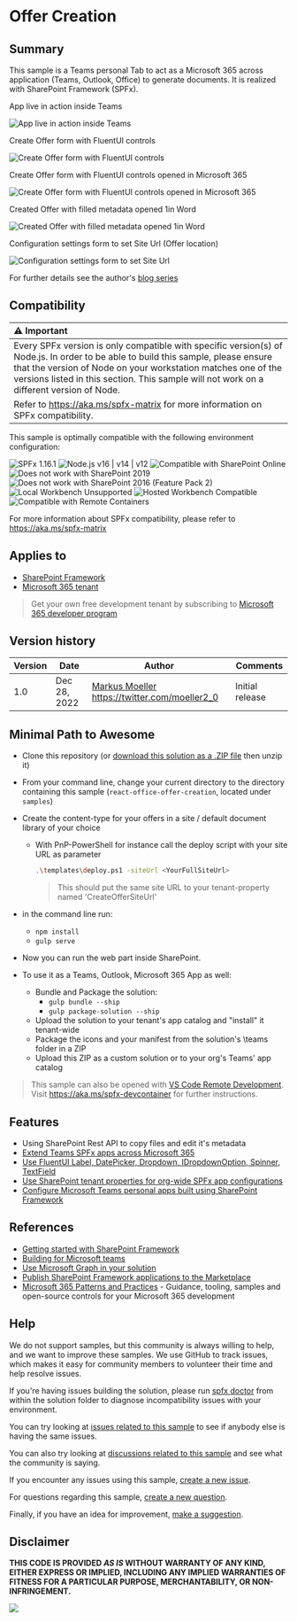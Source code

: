 # Offer Creation

## Summary

This sample is a Teams personal Tab to act as a Microsoft 365 across application (Teams, Outlook, Office) to generate documents. It is realized with SharePoint Framework (SPFx).

App live in action inside Teams

![App live in action inside Teams](assets/16OfferCreationDemo_SPFx.gif)

Create Offer form with FluentUI controls

![Create Offer form with FluentUI controls](assets/15CreateOfferForm_FluentUI_SPFx.png)

Create Offer form with FluentUI controls opened in Microsoft 365

![Create Offer form with FluentUI controls opened in Microsoft 365](assets/22CreateOfferForm_FluentUI_SPFx_InM365.png)

Created Offer with filled metadata opened 1in Word

![Created Offer with filled metadata opened 1in Word](assets/23OfferInWord.png)

Configuration settings form to set Site Url (Offer location)

![Configuration settings form to set Site Url](assets/19TeamsSPFxConfigForm.png)

For further details see the author's [blog series](https://mmsharepoint.wordpress.com/2022/12/28/a-sharepoint-document-generator-as-microsoft-365-app-ii-spfx/)

## Compatibility

| :warning: Important          |
|:---------------------------|
| Every SPFx version is only compatible with specific version(s) of Node.js. In order to be able to build this sample, please ensure that the version of Node on your workstation matches one of the versions listed in this section. This sample will not work on a different version of Node.|
|Refer to <https://aka.ms/spfx-matrix> for more information on SPFx compatibility.   |

This sample is optimally compatible with the following environment configuration:

![SPFx 1.16.1](https://img.shields.io/badge/SPFx-1.16.1-green.svg)
![Node.js v16 | v14 | v12](https://img.shields.io/badge/Node.js-v16%20%7C%20v14%20%7C%20v12-green.svg)
![Compatible with SharePoint Online](https://img.shields.io/badge/SharePoint%20Online-Compatible-green.svg)
![Does not work with SharePoint 2019](https://img.shields.io/badge/SharePoint%20Server%202019-Incompatible-red.svg "SharePoint Server 2019 requires SPFx 1.4.1 or lower")
![Does not work with SharePoint 2016 (Feature Pack 2)](https://img.shields.io/badge/SharePoint%20Server%202016%20(Feature%20Pack%202)-Incompatible-red.svg "SharePoint Server 2016 Feature Pack 2 requires SPFx 1.1")
![Local Workbench Unsupported](https://img.shields.io/badge/Local%20Workbench-Unsupported-red.svg "Local workbench is no longer available as of SPFx 1.13 and above")
![Hosted Workbench Compatible](https://img.shields.io/badge/Hosted%20Workbench-Compatible-green.svg)
![Compatible with Remote Containers](https://img.shields.io/badge/Remote%20Containers-Compatible-green.svg)

For more information about SPFx compatibility, please refer to <https://aka.ms/spfx-matrix>

## Applies to

* [SharePoint Framework](https://learn.microsoft.com/sharepoint/dev/spfx/sharepoint-framework-overview)
* [Microsoft 365 tenant](https://learn.microsoft.com/sharepoint/dev/spfx/set-up-your-development-environment)

> Get your own free development tenant by subscribing to [Microsoft 365 developer program](http://aka.ms/m365devprogram)

## Version history

Version|Date|Author|Comments
-------|----|----|--------
1.0|Dec 28, 2022|[Markus Moeller](https://github.com/mmsharepoint) <https://twitter.com/moeller2_0>|Initial release

## Minimal Path to Awesome

* Clone this repository (or [download this solution as a .ZIP file](https://pnp.github.io/download-partial/?url=https://github.com/pnp/sp-dev-fx-webparts/tree/main/samples/react-office-offer-creation) then unzip it)
* From your command line, change your current directory to the directory containing this sample (`react-office-offer-creation`, located under `samples`)
* Create the content-type for your offers in a site / default document library of your choice
  * With PnP-PowerShell for instance call the deploy script with your site URL as parameter

    ```bash
    .\templates\deploy.ps1 -siteUrl <YourFullSiteUrl>
    ```

    > This should put the same site URL to your tenant-property named 'CreateOfferSiteUrl'

* in the command line run:
  * `npm install`
  * `gulp serve`
* Now you can run the web part inside SharePoint.
* To use it as a Teams, Outlook, Microsoft 365 App as well:
  * Bundle and Package the solution:
    * `gulp bundle --ship`
    * `gulp package-solution --ship`
  * Upload the solution to your tenant's app catalog and "install" it tenant-wide
  * Package the icons and your manifest from the solution's \teams folder in a ZIP
  * Upload this ZIP as a custom solution or to your org's Teams' app catalog

> This sample can also be opened with [VS Code Remote Development](https://code.visualstudio.com/docs/remote/remote-overview). Visit <https://aka.ms/spfx-devcontainer> for further instructions.

## Features

* Using SharePoint Rest API to copy files and edit it's metadata
* [Extend Teams SPFx apps across Microsoft 365](https://learn.microsoft.com/en-us/sharepoint/dev/spfx/office/overview?WT.mc_id=M365-MVP-5004617)
* [Use FluentUI Label, DatePicker, Dropdown, IDropdownOption, Spinner, TextField](https://developer.microsoft.com/en-us/fluentui#/?WT.mc_id=M365-MVP-5004617)
* [Use SharePoint tenant properties for org-wide SPFx app configurations](https://learn.microsoft.com/en-us/sharepoint/dev/spfx/tenant-properties?tabs=sprest#getread-tenant-properties?WT.mc_id=M365-MVP-5004617)
* [Configure Microsoft Teams personal apps built using SharePoint Framework](https://learn.microsoft.com/en-us/sharepoint/dev/spfx/build-for-teams-configure-in-teams#configure-microsoft-teams-personal-apps-built-using-sharepoint-framework?WT.mc_id=M365-MVP-5004617)

## References

- [Getting started with SharePoint Framework](https://docs.microsoft.com/en-us/sharepoint/dev/spfx/set-up-your-developer-tenant)
- [Building for Microsoft teams](https://docs.microsoft.com/en-us/sharepoint/dev/spfx/build-for-teams-overview)
- [Use Microsoft Graph in your solution](https://docs.microsoft.com/en-us/sharepoint/dev/spfx/web-parts/get-started/using-microsoft-graph-apis)
- [Publish SharePoint Framework applications to the Marketplace](https://docs.microsoft.com/en-us/sharepoint/dev/spfx/publish-to-marketplace-overview)
- [Microsoft 365 Patterns and Practices](https://aka.ms/m365pnp) - Guidance, tooling, samples and open-source controls for your Microsoft 365 development

## Help

We do not support samples, but this community is always willing to help, and we want to improve these samples. We use GitHub to track issues, which makes it easy for  community members to volunteer their time and help resolve issues.

If you're having issues building the solution, please run [spfx doctor](https://pnp.github.io/cli-microsoft365/cmd/spfx/spfx-doctor/) from within the solution folder to diagnose incompatibility issues with your environment.

You can try looking at [issues related to this sample](https://github.com/pnp/sp-dev-fx-webparts/issues?q=label%3A%22sample%3A%20react-office-offer-creation%22) to see if anybody else is having the same issues.

You can also try looking at [discussions related to this sample](https://github.com/pnp/sp-dev-fx-webparts/discussions?discussions_q=react-office-offer-creation) and see what the community is saying.

If you encounter any issues using this sample, [create a new issue](https://github.com/pnp/sp-dev-fx-webparts/issues/new?assignees=&labels=Needs%3A+Triage+%3Amag%3A%2Ctype%3Abug-suspected%2Csample%3A%20react-office-offer-creation&template=bug-report.yml&sample=react-office-offer-creation&authors=@mmsharepoint&title=react-office-offer-creation%20-%20).

For questions regarding this sample, [create a new question](https://github.com/pnp/sp-dev-fx-webparts/issues/new?assignees=&labels=Needs%3A+Triage+%3Amag%3A%2Ctype%3Aquestion%2Csample%3A%20react-office-offer-creation&template=question.yml&sample=react-office-offer-creation&authors=@mmsharepoint&title=react-office-offer-creation%20-%20).

Finally, if you have an idea for improvement, [make a suggestion](https://github.com/pnp/sp-dev-fx-webparts/issues/new?assignees=&labels=Needs%3A+Triage+%3Amag%3A%2Ctype%3Aenhancement%2Csample%3A%20react-office-offer-creation&template=suggestion.yml&sample=react-office-offer-creation&authors=@mmsharepoint&title=react-office-offer-creation%20-%20).

## Disclaimer

**THIS CODE IS PROVIDED *AS IS* WITHOUT WARRANTY OF ANY KIND, EITHER EXPRESS OR IMPLIED, INCLUDING ANY IMPLIED WARRANTIES OF FITNESS FOR A PARTICULAR PURPOSE, MERCHANTABILITY, OR NON-INFRINGEMENT.**

<img src="https://m365-visitor-stats.azurewebsites.net/sp-dev-fx-webparts/samples/react-office-offer-creation" />
